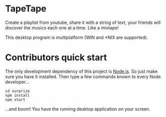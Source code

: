 TapeTape
==============

Create a playlist from youtube, share it with a string of text, your
friends will discover the musics each one at a time. Like a mixtape!

This desktop program is multiplatform (WIN and *NIX are supported).

# Contributors quick start

The only development dependency of this project is [Node.js](https://nodejs.org).
So just make sure you have it installed.  Then type a few commands known
to every Node developer...

``` git clone https://github.com/rigelk/surprize.git 
cd surprize
npm install 
npm start
```

...and boom! You have the running desktop application on your screen.

